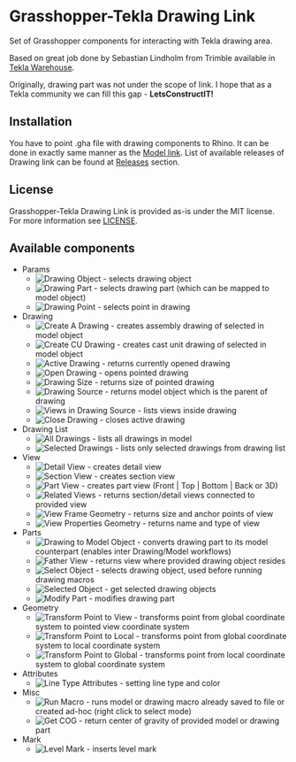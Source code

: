 # Grasshopper-Tekla Drawing Link
Set of Grasshopper components for interacting with Tekla drawing area.

Based on great job done by Sebastian Lindholm from Trimble available in [Tekla Warehouse](https://warehouse.tekla.com/#/catalog/details/b901f77d-cfe8-4a97-894b-f4053829c297).

Originally, drawing part was not under the scope of link. I hope that as a Tekla community we can fill this gap - **LetsConstructIT!**

## Installation
You have to point .gha file with drawing components to Rhino. It can be done in exactly same manner as the [Model link](https://support.tekla.com/pl/node/107964#setup). List of available releases of Drawing link can be found at [Releases](https://github.com/LetsConstructIT/Grasshopper-TeklaDrawingLink/releases) section.

## License
Grasshopper-Tekla Drawing Link is provided as-is under the MIT license. For more information see [LICENSE](https://github.com/LetsConstructIT/Grasshopper-TeklaDrawingLink/blob/main/LICENSE).

## Available components

* Params
  * ![Drawing Object](https://github.com/LetsConstructIT/Grasshopper-TeklaDrawingLink/blob/main/src/GrasshopperTeklaDrawingLink/Icons/DrawingObject.png) - selects drawing object
  * ![Drawing Part](https://github.com/LetsConstructIT/Grasshopper-TeklaDrawingLink/blob/main/src/GrasshopperTeklaDrawingLink/Icons/DrawingPart.png) - selects drawing part (which can be mapped to model object)
  * ![Drawing Point](https://github.com/LetsConstructIT/Grasshopper-TeklaDrawingLink/blob/main/src/GrasshopperTeklaDrawingLink/Icons/DrawingPoint.png) - selects point in drawing
* Drawing
  * ![Create A Drawing](https://github.com/LetsConstructIT/Grasshopper-TeklaDrawingLink/blob/main/src/GrasshopperTeklaDrawingLink/Icons/CreateADrawing.png) - creates assembly drawing of selected in model object
  * ![Create CU Drawing](https://github.com/LetsConstructIT/Grasshopper-TeklaDrawingLink/blob/main/src/GrasshopperTeklaDrawingLink/Icons/CreateCUDrawing.png) - creates cast unit drawing of selected in model object
  * ![Active Drawing](https://github.com/LetsConstructIT/Grasshopper-TeklaDrawingLink/blob/main/src/GrasshopperTeklaDrawingLink/Icons/ActiveDrawing.png) - returns currently opened drawing
  * ![Open Drawing](https://github.com/LetsConstructIT/Grasshopper-TeklaDrawingLink/blob/main/src/GrasshopperTeklaDrawingLink/Icons/OpenDrawing.png) - opens pointed drawing
  * ![Drawing Size](https://github.com/LetsConstructIT/Grasshopper-TeklaDrawingLink/blob/main/src/GrasshopperTeklaDrawingLink/Icons/GetDrawingSize.png) - returns size of pointed drawing
  * ![Drawing Source](https://github.com/LetsConstructIT/Grasshopper-TeklaDrawingLink/blob/main/src/GrasshopperTeklaDrawingLink/Icons/GetDrawingSourceObject.png) - returns model object which is the parent of drawing
  * ![Views in Drawing Source](https://github.com/LetsConstructIT/Grasshopper-TeklaDrawingLink/blob/main/src/GrasshopperTeklaDrawingLink/Icons/ViewsAtDrawing.png) - lists views inside drawing
  * ![Close Drawing](https://github.com/LetsConstructIT/Grasshopper-TeklaDrawingLink/blob/main/src/GrasshopperTeklaDrawingLink/Icons/CloseDrawing.png) - closes active drawing
* Drawing List
  * ![All Drawings](https://github.com/LetsConstructIT/Grasshopper-TeklaDrawingLink/blob/main/src/GrasshopperTeklaDrawingLink/Icons/AllDrawings.png) - lists all drawings in model
  * ![Selected Drawings](https://github.com/LetsConstructIT/Grasshopper-TeklaDrawingLink/blob/main/src/GrasshopperTeklaDrawingLink/Icons/SelectedDrawingsFromList.png) - lists only selected drawings from drawing list
* View
  * ![Detail View](https://github.com/LetsConstructIT/Grasshopper-TeklaDrawingLink/blob/main/src/GrasshopperTeklaDrawingLink/Icons/DetailView.png) - creates detail view
  * ![Section View](https://github.com/LetsConstructIT/Grasshopper-TeklaDrawingLink/blob/main/src/GrasshopperTeklaDrawingLink/Icons/SectionView.png) - creates section view
  * ![Part View](https://github.com/LetsConstructIT/Grasshopper-TeklaDrawingLink/blob/main/src/GrasshopperTeklaDrawingLink/Icons/PartView.png) - creates part view (Front | Top | Bottom | Back or 3D)
  * ![Related Views](https://github.com/LetsConstructIT/Grasshopper-TeklaDrawingLink/blob/main/src/GrasshopperTeklaDrawingLink/Icons/GetRelatedViews.png) - returns section/detail views connected to provided view
  * ![View Frame Geometry](https://github.com/LetsConstructIT/Grasshopper-TeklaDrawingLink/blob/main/src/GrasshopperTeklaDrawingLink/Icons/ViewFrame.png) - returns size and anchor points of view
  * ![View Properties Geometry](https://github.com/LetsConstructIT/Grasshopper-TeklaDrawingLink/blob/main/src/GrasshopperTeklaDrawingLink/Icons/ViewProperties.png) - returns name and type of view
* Parts
  * ![Drawing to Model Object](https://github.com/LetsConstructIT/Grasshopper-TeklaDrawingLink/blob/main/src/GrasshopperTeklaDrawingLink/Icons/ConvertDrawingToModelObject.png) - converts drawing part to its model counterpart (enables inter Drawing/Model workflows)
  * ![Father View](https://github.com/LetsConstructIT/Grasshopper-TeklaDrawingLink/blob/main/src/GrasshopperTeklaDrawingLink/Icons/GetViewFromDrawingObject.png) - returns view where provided drawing object resides
  * ![Select Object](https://github.com/LetsConstructIT/Grasshopper-TeklaDrawingLink/blob/main/src/GrasshopperTeklaDrawingLink/Icons/SelectDrawingObject.png) - selects drawing object, used before running drawing macros
  * ![Selected Object](https://github.com/LetsConstructIT/Grasshopper-TeklaDrawingLink/blob/main/src/GrasshopperTeklaDrawingLink/Icons/SelectedObjects.png) - get selected drawing objects
  * ![Modify Part](https://github.com/LetsConstructIT/Grasshopper-TeklaDrawingLink/blob/main/src/GrasshopperTeklaDrawingLink/Icons/ModifyPart.png) - modifies drawing part
* Geometry
  * ![Transform Point to View](https://github.com/LetsConstructIT/Grasshopper-TeklaDrawingLink/blob/main/src/GrasshopperTeklaDrawingLink/Icons/TransformPointToView.png) - transforms point from global coordinate system to pointed view coordinate system
  * ![Transform Point to Local](https://github.com/LetsConstructIT/Grasshopper-TeklaDrawingLink/blob/main/src/GrasshopperTeklaDrawingLink/Icons/TransformPointToLocal.png) - transforms point from global coordinate system to local coordinate system
  * ![Transform Point to Global](https://github.com/LetsConstructIT/Grasshopper-TeklaDrawingLink/blob/main/src/GrasshopperTeklaDrawingLink/Icons/TransformPointToGlobal.png) - transforms point from local coordinate system to global coordinate system
* Attributes 
  * ![Line Type Attributes](https://github.com/LetsConstructIT/Grasshopper-TeklaDrawingLink/blob/main/src/GrasshopperTeklaDrawingLink/Icons/LineTypeAttributes.png) - setting line type and color
* Misc
  * ![Run Macro](https://github.com/LetsConstructIT/Grasshopper-TeklaDrawingLink/blob/main/src/GrasshopperTeklaDrawingLink/Icons/RunMacro.png) - runs model or drawing macro already saved to file or created ad-hoc (right click to select mode)
  * ![Get COG](https://github.com/LetsConstructIT/Grasshopper-TeklaDrawingLink/blob/main/src/GrasshopperTeklaDrawingLink/Icons/GetCOG.png) - return center of gravity of provided model or drawing part
* Mark
  * ![Level Mark](https://github.com/LetsConstructIT/Grasshopper-TeklaDrawingLink/blob/main/src/GrasshopperTeklaDrawingLink/Icons/LevelMark.png) - inserts level mark
  
